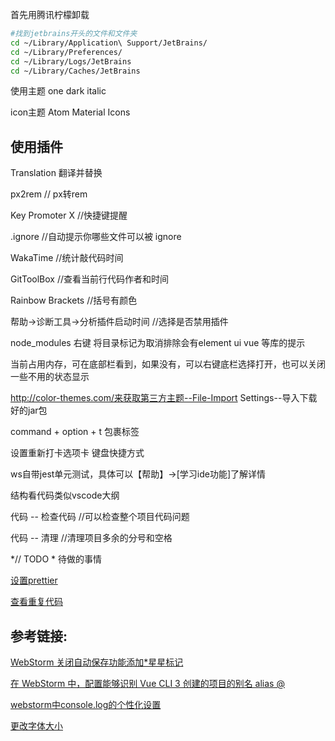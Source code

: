 首先用腾讯柠檬卸载

```bash
#找到jetbrains开头的文件和文件夹
cd ~/Library/Application\ Support/JetBrains/  
cd ~/Library/Preferences/  
cd ~/Library/Logs/JetBrains
cd ~/Library/Caches/JetBrains
```

使用主题 one dark italic

icon主题  Atom Material Icons

## 使用插件 

Translation  翻译并替换

px2rem  // px转rem

Key Promoter X  //快捷键提醒

.ignore  //自动提示你哪些文件可以被 ignore

WakaTime  //统计敲代码时间

GitToolBox  //查看当前行代码作者和时间

Rainbow Brackets  //括号有颜色







帮助->诊断工具->分析插件启动时间 //选择是否禁用插件

node_modules  右键  将目录标记为取消排除会有element ui vue 等库的提示

当前占用内存，可在底部栏看到，如果没有，可以右键底栏选择打开，也可以关闭一些不用的状态显示

http://color-themes.com/来获取第三方主题--File-Import Settings--导入下载好的jar包

command + option + t 包裹标签

设置重新打卡选项卡  键盘快捷方式

ws自带jest单元测试，具体可以【帮助】->[学习ide功能]了解详情

结构看代码类似vscode大纲

代码  -- 检查代码  //可以检查整个项目代码问题

代码  -- 清理   //清理项目多余的分号和空格

*// TODO * 待做的事情

[设置prettier](https://gitee.com/zyzcode/gitee-pic/raw/master/20210724111405.png)

[查看重复代码](https://juejin.cn/post/6963835326821302303)

## 参考链接:

[WebStorm 关闭自动保存功能添加*星星标记](https://blog.csdn.net/fisherapp1995/article/details/85063199)

[在 WebStorm 中，配置能够识别 Vue CLI 3 创建的项目的别名 alias @](https://juejin.cn/post/6844903802185891848)

[webstorm中console.log的个性化设置](https://blog.csdn.net/qq_36609655/article/details/109055848)

[更改字体大小](https://qpluspicture.oss-cn-beijing.aliyuncs.com/up/gatYqk.png)


